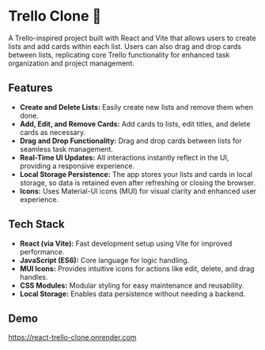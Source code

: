 # Trello Clone 📝

A Trello-inspired project built with React and Vite that allows users to create lists and add cards within each list. Users can also drag and drop cards between lists, replicating core Trello functionality for enhanced task organization and project management.

## Features

- **Create and Delete Lists:** Easily create new lists and remove them when done.
- **Add, Edit, and Remove Cards:** Add cards to lists, edit titles, and delete cards as necessary.
- **Drag and Drop Functionality:** Drag and drop cards between lists for seamless task management.
- **Real-Time UI Updates:** All interactions instantly reflect in the UI, providing a responsive experience.
- **Local Storage Persistence:** The app stores your lists and cards in local storage, so data is retained even after refreshing or closing the browser.
- **Icons:** Uses Material-UI icons (MUI) for visual clarity and enhanced user experience.

## Tech Stack

- **React (via Vite):** Fast development setup using Vite for improved performance.
- **JavaScript (ES6):** Core language for logic handling.
- **MUI Icons:** Provides intuitive icons for actions like edit, delete, and drag handles.
- **CSS Modules:** Modular styling for easy maintenance and reusability.
- **Local Storage:** Enables data persistence without needing a backend.

## Demo
https://react-trello-clone.onrender.com
